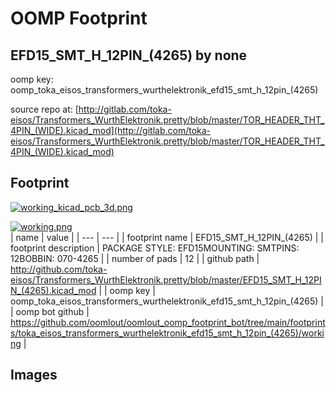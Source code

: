 # OOMP Footprint  
## EFD15_SMT_H_12PIN_(4265)  by none  
  
oomp key: oomp_toka_eisos_transformers_wurthelektronik_efd15_smt_h_12pin_(4265)  
  
source repo at: [http://gitlab.com/toka-eisos/Transformers_WurthElektronik.pretty/blob/master/TOR_HEADER_THT_4PIN_(WIDE).kicad_mod](http://gitlab.com/toka-eisos/Transformers_WurthElektronik.pretty/blob/master/TOR_HEADER_THT_4PIN_(WIDE).kicad_mod)  
## Footprint  
  
[![working_kicad_pcb_3d.png](working_kicad_pcb_3d_600.png)](working_kicad_pcb_3d.png)  
  
[![working.png](working_600.png)](working.png)  
| name | value | 
| --- | --- | 
| footprint name | EFD15_SMT_H_12PIN_(4265) | 
| footprint description | PACKAGE STYLE: EFD15MOUNTING: SMTPINS: 12BOBBIN: 070-4265 | 
| number of pads | 12 | 
| github path | http://github.com/toka-eisos/Transformers_WurthElektronik.pretty/blob/master/EFD15_SMT_H_12PIN_(4265).kicad_mod | 
| oomp key | oomp_toka_eisos_transformers_wurthelektronik_efd15_smt_h_12pin_(4265) | 
| oomp bot github | https://github.com/oomlout/oomlout_oomp_footprint_bot/tree/main/footprints/toka_eisos_transformers_wurthelektronik_efd15_smt_h_12pin_(4265)/working | 
## Images  
